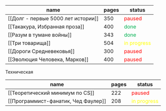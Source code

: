 
| name                               | pages | status                                                  |
| ---------------------------------- | ----- | ------------------------------------------------------- |
| [[Долг - первые 5000 лет истории]] | 350   | <span style="color:rgb(255, 0, 0)">paused</span>        |
| [[Такакура, Избранная проза]]      | 400   | <span style="color:rgb(0, 176, 80)">done</span>         |
| [[Разум в тумане войны]]           | 343   | <span style="color:rgb(0, 176, 80)">done</span>         |
| [[Три товарища]]                   | 504   | <span style="color:rgb(255, 255, 0)">in progress</span> |
| [[Дороги Средневековья]]           | 300   | <span style="color:rgb(255, 0, 0)">paused</span>        |
| [[Эволюция Человека, Марков]]      | 400   | <span style="color:rgb(255, 0, 0)">paused</span>        |



Техническая

| name                                | pages | status                                                  |
| ----------------------------------- | ----- | ------------------------------------------------------- |
| [[Теоретический минимум по CS]]     | 222   | <span style="color:rgb(255, 0, 0)">paused</span>        |
| [[Программист-фанатик, Чед Фаулер]] | 208   | <span style="color:rgb(255, 255, 0)">in progress</span> |


